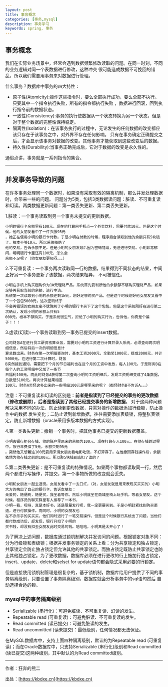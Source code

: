 ```yaml
---
layout: post
title: 事务概念
categories: [事务,mysql]
description: 事务学习
keywords: spring, 事务 
---
```

## 事务概念
我们在实际业务场景中，经常会遇到数据频繁修改读取的问题。在同一时刻，不同的业务逻辑对同一个表数据进行修改，这种冲突
很可能造成数据不可挽回的错乱，所以我们需要用事务来对数据进行管理。


什么事务？数据库中事务的四大特性：

 - 原子性(Atomicity):操作这些指令时，要么全部执行成功，要么全部不执行。只要其中一个指令执行失败，所有的指令都执行失败                    ，数据进行回滚，回到执行指令前的数据状态。
 - 一致性(Consistency):事务的执行使数据从一个状态转换为另一个状态，但是对于整个数据的完整性保持稳定。
 - 隔离性(Isolation)：在该事务执行的过程中，无论发生的任何数据的改变都应该只存在于该事务之中，对外界不存在任何影响。                   只有在事务确定正确提交之后，才会显示该事务对数据的改变。其他事务才能获取到这些改变后的数据。
 - 持久性(Durability):当事务正确完成后，它对于数据的改变是永久性的。

通俗点讲，事务就是一系列指令的集合。


----------


## 并发事务导致的问题

在许多事务处理同一个数据时，如果没有采取有效的隔离机制，那么并发处理数据时，会带来一些的问题。
问题分为5类，包括3类数据读问题：脏读、不可重复读和幻读。两类数据更新问题：第一类丢失更新、第二类丢失更新。

 1.脏读：一个事务读取到另一个事务未提交的更新数据。
  
``` 
小明的银行卡余额里有100元。现在他打算用手机点一个外卖饮料，需要付款10元。但是这个时候，他的女朋友看中了一件衣服95元  
，她正在使用小明的银行卡付款。于是小明在付款的时候，程序后台读取到他的余额只有5块钱了，根本不够10元，所以系统拒绝了
他的交易，告诉余额不足。但是小明的女朋友最后因为密码错误，无法进行交易。小明非常郁闷，明明银行卡里还有100元，怎么会 
余额不足呢？（他女朋友更郁闷。。。）
```
 2.不可重复读：一个事务两次读取同一行的数据，结果得到不同状态的结果，中间正好另一个事务更新了该数据，两次结果相异，
    不可被信任。
```
小明在手机上购买起购价为1W元理财产品。系统首先要判断他的余额够不够购买理财产品，如果足够再获取当前的余额，进行申请。
系统第一次读取到小明的余额还剩1W元，刚好足够购买产品。但是这个时候刚好他女朋友又看中了一个包包5000元，这次密码终于
不会再错误的女朋友毫不犹豫刷了小明的银行卡买下了这个包包。但是这个系统刚好在进行第二次确认，发现小明的余额上只有5
000元，根本不够购买。于是系统很生气，拒绝了小明的购买行为，告诉他，你真是个骗子！！！
```
 3.虚读(幻读):一个事务读取到另一事务已提交的insert数据。
 

```  
公司财务A在进行员工薪资核算业务，需要对小明的工资进行计算并录入系统，必须查询两次明细信息，然后将后一次的明细信息计
算总数出来。财务在第一次明细查询时，基本工资2000元，全勤奖1000元，提成2000元，共计5000元。在进行第二次计算时，财务
B突然接到通知，需要把下个月的节日福利也在这个月的工资中发放，每人100元。于是财务B在每个人的工资明细中又加了一条节
日福利100元。而此时财务A获得第二次查询小明的工资明细后，发现工资明细变成了4条数据，总数是5100元。两次计算结果相差
100元，财务A奇怪这多出来的一条明细100元是哪里来的呢？（都怪财务B不告诉A。。。）
```

注意：不可重复读和幻读的区别是：**前者是指读到了已经提交的事务的更改数据（修改或删除），后者是指读到了其他已经提交事务的新增数据**。
对于这两种问题解决采用不同的办法，防止读到更改数据，只需对操作的数据添加行级锁，防止操作中的数据
发生变化；二防止读到新增数据，往往需要添加表级锁，将整张表锁定，防止新增数据（oracle采用多版本数据的方式实现）。
    
    
 4.第一类丢失更新：撤销一个事务时，把其他事务已提交的更新数据覆盖。


```  
小明去银行柜台存钱，他的账户里原来的余额为100元，现在打算存入100元。在他存钱的过程中，银行年费扣了5元，余额只剩95元
。突然他又想着这100元要用来请女朋友看电影吃饭，不打算存了。在他撤回存钱操作后，余额依然为他存钱之前的100元。所以那5块钱到底扣了谁的？
```


 5.第二类丢失更新：是不可重复读的特殊情况。如果两个事物都读取同一行，然后两个都进行写操作，并提交，第一个事物所做的改变就会丢失。
 

``` 
小明和女朋友一起去逛街。女朋友看中了一支口红，（对，女朋友就是用来表现买买买的）小明大方的掏出了自己的银行卡，告诉女朋友：
亲爱的，随便刷，随便买，我坐着等你。然后小明就坐在商城座椅上玩手机，等着女朋友。这个时候，程序员的聊天群里有人推荐了一本书，
小明一看，哎呀，真是本好书，还是限量发行呢，我一定更要买到。于是小明赶紧找到购买渠道，进行付款操作。而同时，小明的女朋友也
在不亦乐乎的买买买，他们同时进行了一笔交易操作，但是这个时候银行系统出了问题，当他们都付款成功后，却发现，银行只扣了小明的
买书钱，却没有扣去女朋友此时交易的钱。哈哈哈，小明真是太开心了！
```

为了解决上述问题，数据库通过锁机制解决并发访问的问题。根据锁定对象不同：分为行级锁和表级锁；根据并发事务锁定的关系上看：分为共享锁定和独占锁定，
共享锁定会防止独占锁定但允许其他的共享锁定。而独占锁定既防止共享锁定也防止其他独占锁定。为了更改数据，数据库必须在进行更改的行上施加行独占锁定，
insert、update、delete和selsct for update语句都会隐式采用必要的行锁定。

但是直接使用锁机制管理是很复杂的，基于锁机制，数据库给用户提供了不同的事务隔离级别，只要设置了事务隔离级别，数据库就会分析事务中的sql语句然后
自动选择合适的锁。
 
### mysql中的事务隔离级别
    

 - Serializable (串行化)：可避免脏读、不可重复读、幻读的发生。
 - Repeatable read (可重复读)：可避免脏读、不可重复读的发生。
 - Read committed (读已提交)：可避免脏读的发生。
 - Read uncommitted (读未提交)：最低级别，任何情况都无法保证。
 
在MySQL数据库中，支持上面四种隔离级别，默认的为Repeatable read (可重复读)；而在Oracle数据库中，只支持Serializable (串行化)级别和Read committed (读已提交)这两种级别，其中默认的为Read committed级别。

----------

作者：狂奔的熊二   

出处：[https://kbdxe.cn](https://kbdxe.cn)
